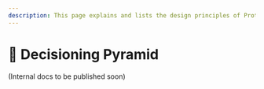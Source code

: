 ```yaml
---
description: This page explains and lists the design principles of Protocol Usage.
---
```


# 🌋 Decisioning Pyramid

(Internal docs to be published soon)
